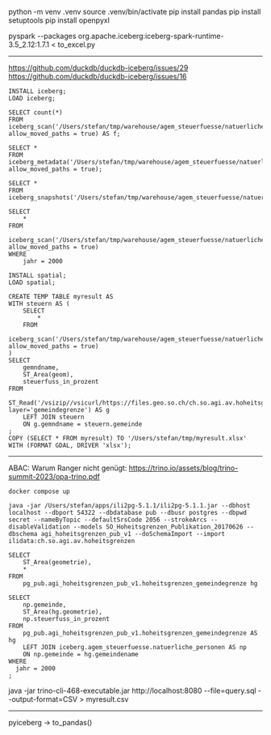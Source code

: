 python -m venv .venv
source .venv/bin/activate
pip install pandas
pip install setuptools
pip install openpyxl

pyspark --packages org.apache.iceberg:iceberg-spark-runtime-3.5_2.12:1.7.1 < to_excel.py

------------

https://github.com/duckdb/duckdb-iceberg/issues/29
https://github.com/duckdb/duckdb-iceberg/issues/16

```
INSTALL iceberg;
LOAD iceberg;

SELECT count(*)
FROM iceberg_scan('/Users/stefan/tmp/warehouse/agem_steuerfuesse/natuerliche_personen', allow_moved_paths = true) AS f;

SELECT *
FROM iceberg_metadata('/Users/stefan/tmp/warehouse/agem_steuerfuesse/natuerliche_personen', allow_moved_paths = true);

SELECT *
FROM iceberg_snapshots('/Users/stefan/tmp/warehouse/agem_steuerfuesse/natuerliche_personen');

SELECT 
	*
FROM 
	iceberg_scan('/Users/stefan/tmp/warehouse/agem_steuerfuesse/natuerliche_personen', allow_moved_paths = true)
WHERE
	jahr = 2000

INSTALL spatial;
LOAD spatial;

CREATE TEMP TABLE myresult AS
WITH steuern AS (
	SELECT
		*
	FROM 
		iceberg_scan('/Users/stefan/tmp/warehouse/agem_steuerfuesse/natuerliche_personen', allow_moved_paths = true)
)
SELECT 
	gemndname,
	ST_Area(geom),
	steuerfuss_in_prozent
FROM 
	ST_Read('/vsizip//vsicurl/https://files.geo.so.ch/ch.so.agi.av.hoheitsgrenzen/aktuell/ch.so.agi.av.hoheitsgrenzen.shp.zip', layer='gemeindegrenze') AS g
	LEFT JOIN steuern 
	ON g.gemndname = steuern.gemeinde
;	
COPY (SELECT * FROM myresult) TO '/Users/stefan/tmp/myresult.xlsx' WITH (FORMAT GDAL, DRIVER 'xlsx');
```

------------

ABAC:
Warum Ranger nicht genügt: https://trino.io/assets/blog/trino-summit-2023/opa-trino.pdf

```
docker compose up
```

```
java -jar /Users/stefan/apps/ili2pg-5.1.1/ili2pg-5.1.1.jar --dbhost localhost --dbport 54322 --dbdatabase pub --dbusr postgres --dbpwd secret --nameByTopic --defaultSrsCode 2056 --strokeArcs --disableValidation --models SO_Hoheitsgrenzen_Publikation_20170626 --dbschema agi_hoheitsgrenzen_pub_v1 --doSchemaImport --import ilidata:ch.so.agi.av.hoheitsgrenzen
```

```
SELECT
	ST_Area(geometrie),
	*
FROM 
	pg_pub.agi_hoheitsgrenzen_pub_v1.hoheitsgrenzen_gemeindegrenze hg 
	
SELECT
	np.gemeinde,
	ST_Area(hg.geometrie),
	np.steuerfuss_in_prozent
FROM 
	pg_pub.agi_hoheitsgrenzen_pub_v1.hoheitsgrenzen_gemeindegrenze AS hg 
	LEFT JOIN iceberg.agem_steuerfuesse.natuerliche_personen AS np 
	ON np.gemeinde = hg.gemeindename
WHERE 
  jahr = 2000
;
```

java -jar trino-cli-468-executable.jar http://localhost:8080 --file=query.sql --output-format=CSV > myresult.csv

-----------

pyiceberg -> to_pandas()
